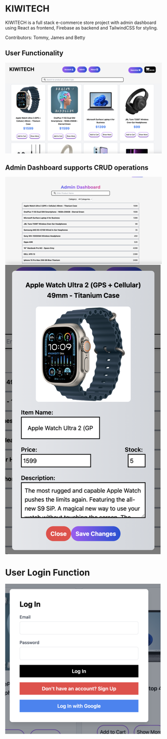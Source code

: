 # KIWITECH

KIWITECH is a full stack e-commerce store project with admin dashboard using React as frontend, Firebase as backend and TailwindCSS for styling.

Contributors: Tommy, James and Betty

## User Functionality

<img width="703" alt="image" src="https://github.com/xche529/tech_store/blob/backend/frontend/src/images/home.png">



## Admin Dashboard supports CRUD operations

<img width="703" alt="image" src= "https://github.com/xche529/tech_store/blob/backend/frontend/src/images/dashboard.png">

<img width="500" alt="image" src= "https://github.com/xche529/tech_store/blob/backend/frontend/src/images/admin.png">


# User Login Function

<img width="500" alt="image" src= "https://github.com/xche529/tech_store/blob/backend/frontend/src/images/login.png">


